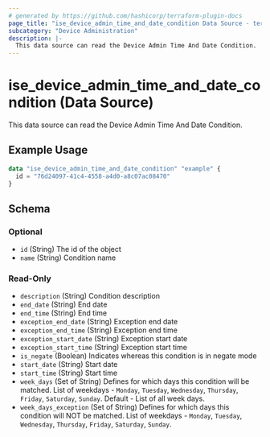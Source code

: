 ```yaml
---
# generated by https://github.com/hashicorp/terraform-plugin-docs
page_title: "ise_device_admin_time_and_date_condition Data Source - terraform-provider-ise"
subcategory: "Device Administration"
description: |-
  This data source can read the Device Admin Time And Date Condition.
---
```


# ise_device_admin_time_and_date_condition (Data Source)

This data source can read the Device Admin Time And Date Condition.

## Example Usage

```terraform
data "ise_device_admin_time_and_date_condition" "example" {
  id = "76d24097-41c4-4558-a4d0-a8c07ac08470"
}
```

<!-- schema generated by tfplugindocs -->
## Schema

### Optional

- `id` (String) The id of the object
- `name` (String) Condition name

### Read-Only

- `description` (String) Condition description
- `end_date` (String) End date
- `end_time` (String) End time
- `exception_end_date` (String) Exception end date
- `exception_end_time` (String) Exception end time
- `exception_start_date` (String) Exception start date
- `exception_start_time` (String) Exception start time
- `is_negate` (Boolean) Indicates whereas this condition is in negate mode
- `start_date` (String) Start date
- `start_time` (String) Start time
- `week_days` (Set of String) Defines for which days this condition will be matched. List of weekdays - `Monday`, `Tuesday`, `Wednesday`, `Thursday`, `Friday`, `Saturday`, `Sunday`. Default - List of all week days.
- `week_days_exception` (Set of String) Defines for which days this condition will NOT be matched. List of weekdays - `Monday`, `Tuesday`, `Wednesday`, `Thursday`, `Friday`, `Saturday`, `Sunday`.
